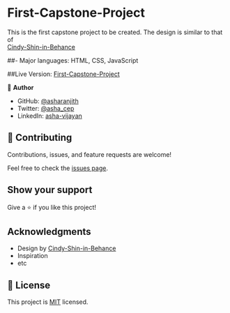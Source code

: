 # First-Capstone-Project


This is the first capstone project to be created. The design is similar to that of  
[Cindy-Shin-in-Behance](https://www.behance.net/gallery/29845175/CC-Global-Summit-2015)

##- Major languages: HTML, CSS, JavaScript

 ##Live Version:
 [First-Capstone-Project](https://asharanjith.github.io/Capstone-Project-1/)

👤 **Author**

- GitHub: [@asharanjith](https://github.com/asharanjith)
- Twitter: [@asha_cep](https://twitter.com/asha_cep)
- LinkedIn: [asha-vijayan](https://www.linkedin.com/in/asha-vijayan-67179a18)


## 🤝 Contributing

Contributions, issues, and feature requests are welcome!

Feel free to check the [issues page](../../issues/).

## Show your support

Give a ⭐️ if you like this project!

## Acknowledgments

- Design by [Cindy-Shin-in-Behance](https://www.behance.net/gallery/29845175/CC-Global-Summit-2015)
- Inspiration 
- etc

## 📝 License

This project is [MIT](./LICENSE) licensed.